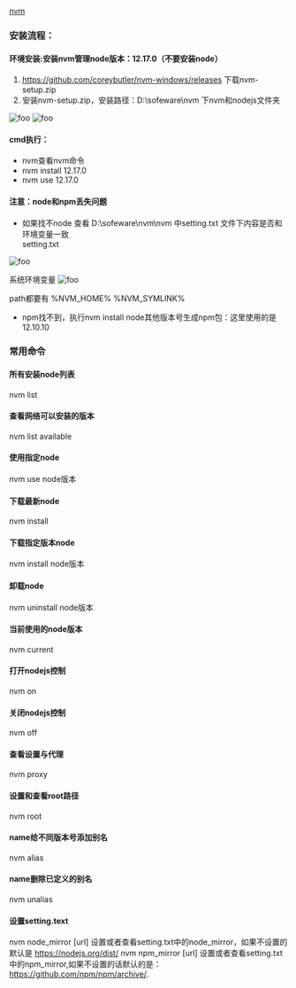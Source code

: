 [nvm](https://github.com/nvm-sh/nvm)
### 安装流程：
#### 环境安装:安装nvm管理node版本：12.17.0（不要安装node）
1. <https://github.com/coreybutler/nvm-windows/releases> 下载nvm-setup.zip<br/>
2. 安装nvm-setup.zip，安装路径：D:\sofeware\nvm 下nvm和nodejs文件夹<br/>
<img :src="$withBase('/images/nvm/1.png')" alt="foo">
<img :src="$withBase('/images/nvm/2.png')" alt="foo">
 
#### cmd执行：
- nvm查看nvm命令
- nvm install 12.17.0
- nvm use 12.17.0

#### 注意：node和npm丢失问题
- 如果找不node 查看 D:\sofeware\nvm\nvm 中setting.txt 文件下内容是否和环境变量一致<br/>
setting.txt<br/>
<img :src="$withBase('/images/nvm/3.png')" alt="foo">

系统环境变量
<img :src="$withBase('/images/nvm/4.png')" alt="foo">
 
path都要有 %NVM_HOME%  %NVM_SYMLINK% 
- npm找不到，执行nvm install node其他版本号生成npm包：这里使用的是12.10.10


### 常用命令

#### 所有安装node列表
nvm list 

#### 查看网络可以安装的版本
nvm list available 

#### 使用指定node
nvm use node版本

#### 下载最新node
nvm install

#### 下载指定版本node
nvm install node版本

#### 卸载node
nvm uninstall node版本

#### 当前使用的node版本
nvm current

#### 打开nodejs控制
nvm on

#### 关闭nodejs控制
nvm off

#### 查看设置与代理
nvm proxy

#### 设置和查看root路径
nvm root

#### name给不同版本号添加别名
nvm alias <name> <version>

#### name删除已定义的别名
nvm unalias <name> 

#### 设置setting.text
nvm node_mirror [url] 设置或者查看setting.txt中的node_mirror，如果不设置的默认是 https://nodejs.org/dist/
nvm npm_mirror [url] 设置或者查看setting.txt中的npm_mirror,如果不设置的话默认的是： https://github.com/npm/npm/archive/.

